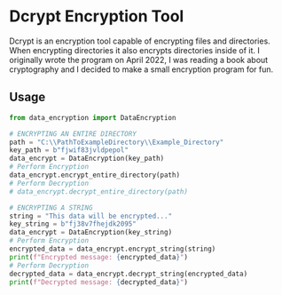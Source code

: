# Dcrypt Encryption Tool

Dcrypt is an encryption tool capable of encrypting files and directories. When encrypting directories it also encrypts directories inside of it. I originally wrote the program on April 2022, I was reading a book about cryptography and I decided to make a small encryption program for fun. 

## Usage
```python
from data_encryption import DataEncryption

# ENCRYPTING AN ENTIRE DIRECTORY
path = "C:\\PathToExampleDirectory\\Example_Directory"
key_path = b"fjwif83jvldpepol"
data_encrypt = DataEncryption(key_path)
# Perform Encryption
data_encrypt.encrypt_entire_directory(path)
# Perform Decryption
# data_encrypt.decrypt_entire_directory(path)

# ENCRYPTING A STRING
string = "This data will be encrypted..."
key_string = b"fj38v7fhejdk2095"
data_encrypt = DataEncryption(key_string)
# Perform Encryption
encrypted_data = data_encrypt.encrypt_string(string)
print(f"Encrypted message: {encrypted_data}")
# Perform Decryption
decrypted_data = data_encrypt.decrypt_string(encrypted_data)
print(f"Decrypted message: {decrypted_data}")
```